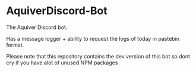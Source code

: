 # AquiverDiscord-Bot
The Aquiver Discord bot.

Has a message logger + ability to request the logs of today in pastebin format.

Please note that this repository contains the dev version of this bot so dont cry if you have alot of unused NPM packages
